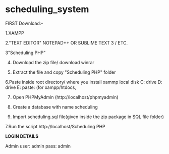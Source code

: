 # scheduling_system

FIRST Download:-

1.XAMPP

2."TEXT EDITOR" NOTEPAD++ OR SUBLIME TEXT 3 / ETC.

3"Scheduling PHP"

4. Download the zip file/ download winrar

5. Extract the file and copy "Scheduling PHP" folder

6.Paste inside root directory/ where you install xammp local disk C: drive D: drive E: paste: (for xampp/htdocs, 

7. Open PHPMyAdmin (http://localhost/phpmyadmin)

8. Create a database with name scheduling

6. Import scheduling.sql file(given inside the zip package in SQL file folder)

7.Run the script http://localhost/Scheduling PHP


**LOGIN DETAILS** 

Admin
user: admin
pass: admin
